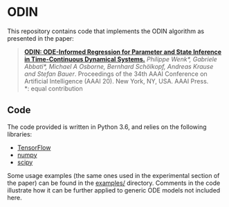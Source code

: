 # ODIN
This repository contains code that implements the ODIN algorithm as presented in the paper:

> [**ODIN: ODE-Informed Regression for Parameter and State Inference in Time-Continuous Dynamical Systems.**](https://arxiv.org/abs/1902.06278)
> *Philippe Wenk\*, Gabriele Abbati\*, Michael A Osborne, Bernhard Schölkopf, Andreas Krause and Stefan Bauer*. Proceedings of the 34th AAAI Conference on Artificial Intelligence (AAAI 20). New York, NY, USA. AAAI Press.
> \
> \*: equal contribution

## Code

The code provided is written in Python 3.6, and relies on the following libraries:
* [TensorFlow](https://www.tensorflow.org/)
* [numpy](http://www.numpy.org/)
* [scipy](https://www.scipy.org/)

Some usage examples (the same ones used in the experimental section of the paper) can be found in the
[examples/](odin/examples/) directory. Comments in the code illustrate how it can be further applied to
generic ODE models not included here.
